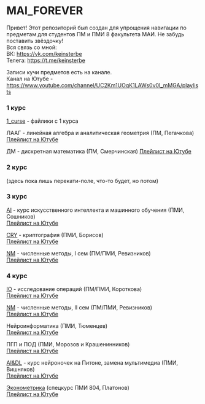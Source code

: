 # MAI_FOREVER  
Привет! Этот репозиторий был создан для упрощения навигации по предметам для студентов ПМ и ПМИ 8 факультета МАИ.
Не забудь поставить звёздочку!  
Вся связь со мной:   
ВК: https://vk.com/keinsterbe  
Телега: https://t.me/keinsterbe  

Записи кучи предметов есть на канале.  
Канал на Ютубе - https://www.youtube.com/channel/UC2Km1UOqK1LAWs0v0I_mMGA/playlists

### 1 курс  
[1_curse](https://github.com/Berdikin/MAI_FOREVER/tree/main/1_curse "deep nostalgia") - файлики с 1 курса 

ЛААГ - линейная алгебра и аналитическая геометрия (ПМ, Пегачкова)
[Плейлист на Ютубе](https://www.youtube.com/playlist?list=PLkEW-Gs8UxAebZvCmetLBosfQZkBjy7A8)

ДМ - дискретная математика (ПМ, Смерчинская)
[Плейлист на Ютубе](https://www.youtube.com/playlist?list=PLkEW-Gs8UxAcxbR04vf7nOw0OXhABuyyY)

### 2 курс

(здесь пока лишь перекати-поле, что-то будет, но потом)

### 3 курс  

[AI](https://github.com/Berdikin/MAI_FOREVER/tree/main/AI/ "miss Soshnikov?") - курс искусственного интеллекта и машинного обучения (ПМИ, Сошников)   
[Плейлист на Ютубе](https://www.youtube.com/playlist?list=PL-tAasYkT4LfzeR44WaNnDqJ67c36tOxH)

[CRY](https://github.com/Berdikin/MAI_FOREVER/tree/main/CRY "stop hack everything") - криптография (ПМИ, Борисов)   
[Плейлист на Ютубе](https://www.youtube.com/playlist?list=PLkEW-Gs8UxAdUu0rgsozqO2dyDCUC3piB)  

[NM](https://github.com/Berdikin/MAI_FOREVER/tree/main/NM "ммм, метод Рунге-Кутты") - численные методы, I сем (ПМ/ПМИ, Ревизников)   
[Плейлист на Ютубе](https://www.youtube.com/playlist?list=PLkEW-Gs8UxAdUu0rgsozqO2dyDCUC3piB)  

### 4 курс

[IO](hhttps://github.com/Berdikin/MAI_FOREVER/tree/main/IO/) - исследование операций (ПМ/ПМИ, Короткова)   
[Плейлист на Ютубе](https://www.youtube.com/playlist?list=PLkEW-Gs8UxAcgQKfuLe0SYi5-fne8WpYu)  

[NM](https://github.com/Berdikin/MAI_FOREVER/tree/main/NM "ммм, метод Рунге-Кутты") - численные методы, II сем (ПМ/ПМИ, Ревизников)   
[Плейлист на Ютубе](https://www.youtube.com/playlist?list=PLkEW-Gs8UxAcRL6S780MzVTY2ET5XrtWr)  

Нейроинформатика  (ПМИ, Тюменцев)  
[Плейлист на Ютубе](https://www.youtube.com/playlist?list=PLkEW-Gs8UxAe1o8Gh6fwDJt5-V70CNf59)  

ПГП и ПОД (ПМИ, Морозов и Крашенинников)  
[Плейлист на Ютубе](https://www.youtube.com/playlist?list=PLkEW-Gs8UxAeyr_jHMFGrxsqxiYOYP4oQ)

[AI&DL](https://github.com/Berdikin/MAI_FOREVER/tree/main/AI%26DL/ "а было мультимедиа") - курс нейроночек на Питоне, замена мультимедиа (ПМИ, Вишняков)   
[Плейлист на Ютубе](https://youtube.com/playlist?list=PLkEW-Gs8UxAf3E4D-iZ4dWhExqDcwhVd2)

[Эконометрика](https://github.com/9rikova/econometrics-) (спецкурс ПМИ 804, Платонов)   
[Плейлист на Ютубе](https://www.youtube.com/playlist?list=PLkEW-Gs8UxAdhypTffMCNNin4gQI6d_Ex)  

